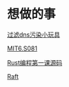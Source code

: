 <!--
 * @Author: Binqi Ni
 * @Date: 2021-10-03 20:35:59
 * @LastEditTime: 2021-10-04 17:47:41
 * @LastEditors: Binqi Ni
 * @FilePath: /Rust-Programming/Want.md
-->

# 想做的事

[过滤dns污染小玩具](https://github.com/ihciah/clean-dns-bpf)

[MIT6.S081](https://github.com/huihongxiao/MIT6.S081)

[Rust编程第一课源码](https://github.com/tyrchen/geektime-rust)

[Raft](http://thesecretlivesofdata.com/raft/#home)

